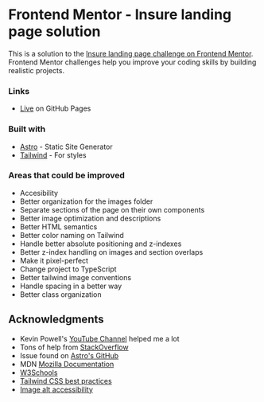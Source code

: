 # Frontend Mentor - Insure landing page solution

This is a solution to the [Insure landing page challenge on Frontend Mentor](https://www.frontendmentor.io/challenges/insure-landing-page-uTU68JV8). Frontend Mentor challenges help you improve your coding skills by building realistic projects.

### Links

- [Live](https://github.io/pedroalonsoms/insure-landing-page) on GitHub Pages

### Built with

- [Astro](https://astro.build/) - Static Site Generator
- [Tailwind](https://tailwindcss.com/) - For styles

### Areas that could be improved

- Accesibility
- Better organization for the images folder
- Separate sections of the page on their own components
- Better image optimization and descriptions
- Better HTML semantics
- Better color naming on Tailwind
- Handle better absolute positioning and z-indexes
- Better z-index handling on images and section overlaps
- Make it pixel-perfect
- Change project to TypeScript
- Better tailwind image conventions
- Handle spacing in a better way
- Better class organization

## Acknowledgments

- Kevin Powell's [YouTube Channel](https://www.youtube.com/@KevinPowell) helped me a lot
- Tons of help from [StackOverflow](https://stackoverflow.com/)
- Issue found on [Astro's GitHub](https://github.com/withastro/astro/issues/4029)
- MDN [Mozilla Documentation](https://developer.mozilla.org/)
- [W3Schools](https://www.w3schools.com/)
- [Tailwind CSS best practices](https://gist.github.com/sandren/0f22e116f01611beab2b1195ab731b63)
- [Image alt accessibility](https://www.w3.org/WAI/tutorials/images/decorative/)
